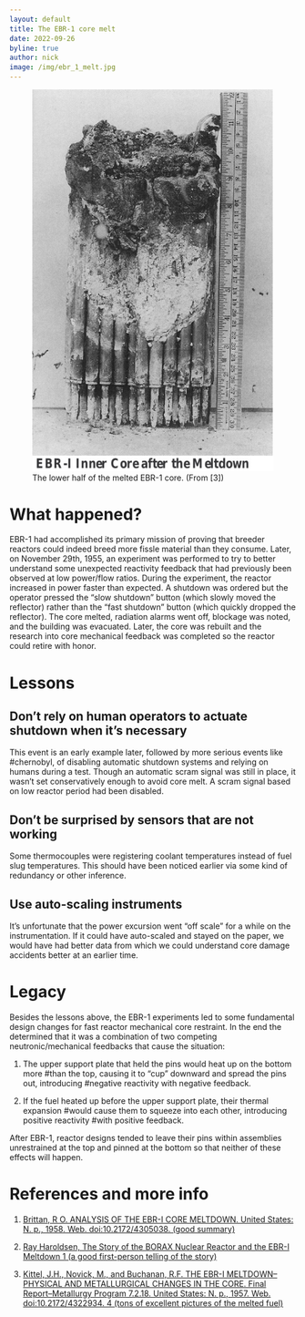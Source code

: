 ```yaml
---
layout: default
title: The EBR-1 core melt
date: 2022-09-26
byline: true
author: nick
image: /img/ebr_1_melt.jpg
---
```


<div class="row">
<div class="col-md-8" markdown="1">
<figure class="figure float-end w-25">
<a href="/img/ebr_1_melt.jpg"><img class="figure-img img-fluid rounded"
src="/img/ebr_1_melt.jpg"  alt="Picture of the melted nuclear core of the Experimental Breeder Reactor-1"/></a> 
<figcaption class="figure-caption">The lower half of the melted EBR-1 core. (From [3])</figcaption>
</figure>

# What happened?

EBR-1 had accomplished its primary mission of proving that breeder reactors
could indeed breed more fissle material than they consume. Later, on November
29th, 1955, an experiment was performed to try to better understand some
unexpected reactivity feedback that had previously been observed at low
power/flow ratios. During the experiment, the reactor increased in power faster
than expected. A shutdown was ordered but the operator pressed the “slow
shutdown” button (which slowly moved the reflector) rather than the “fast
shutdown” button (which quickly dropped the reflector). The core melted,
radiation alarms went off, blockage was noted, and the building was evacuated.
Later, the core was rebuilt and the research into core mechanical feedback was
completed so the reactor could retire with honor.


# Lessons

## Don’t rely on human operators to actuate shutdown when it’s necessary

This event is an early example later, followed by more serious events like
#chernobyl, of disabling automatic shutdown systems and relying on humans during
a test. Though an automatic scram signal was still in place, it wasn’t set
conservatively enough to avoid core melt. A scram signal based on low reactor
period had been disabled.

## Don’t be surprised by sensors that are not working

Some thermocouples were registering coolant temperatures instead of fuel slug
temperatures. This should have been noticed earlier via some kind of redundancy
or other inference.

## Use auto-scaling instruments

It’s unfortunate that the power excursion went “off scale” for a while on the
instrumentation. If it could have auto-scaled and stayed on the paper, we would
have had better data from which we could understand core damage accidents better
at an earlier time.  

# Legacy

Besides the lessons above, the EBR-1 experiments led to some fundamental design
changes for fast reactor mechanical core restraint. In the end the determined
that it was a combination of two competing neutronic/mechanical feedbacks that
cause the situation:

1. The upper support plate that held the pins would heat up on the bottom more
#than the top, causing it to “cup” downward and spread the pins out, introducing
#negative reactivity with negative feedback.

2. If the fuel heated up before the upper support plate, their thermal expansion
#would cause them to squeeze into each other, introducing positive reactivity
#with positive feedback.

After EBR-1, reactor designs tended to leave their pins within assemblies
unrestrained at the top and pinned at the bottom so that neither of these
effects will happen.


# References and more info

1. [Brittan, R O. ANALYSIS OF THE EBR-I CORE MELTDOWN. United States: N. p., 1958. Web. doi:10.2172/4305038. (good summary)](https://www.osti.gov/biblio/4305038/)

2. [Ray Haroldsen, The Story of the BORAX Nuclear Reactor and the EBR-I Meltdown 1 (a good first-person telling of the story)](https://www.ne.anl.gov/pdfs/reactors/Story-of-BORAX-Reactor-by-Ray-Haroldsen-v2.pdf)

3. [Kittel, J.H., Novick, M., and Buchanan, R.F. THE EBR-I MELTDOWN–PHYSICAL AND METALLURGICAL CHANGES IN THE CORE. Final Report–Metallurgy Program 7.2.18. United States: N. p., 1957. Web. doi:10.2172/4322934. 4 (tons of excellent pictures of the melted fuel)](https://www.osti.gov/biblio/4322934-ebr-meltdown-physical-metallurgical-changes-core-final-report-metallurgy-program#)

</div>
</div>